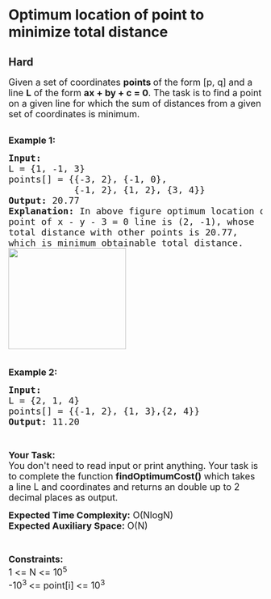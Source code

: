 # Optimum location of point to minimize total distance
## Hard
<div class="problems_problem_content__Xm_eO"><p><span style="font-size:18px">Given a set of coordinates <strong>points&nbsp;</strong>of the form [p, q]&nbsp;and a line <strong>L</strong>&nbsp;of the form <strong>ax + by + c = 0</strong>. The task is to find a point on a given line for which the sum of distances from a given set of coordinates&nbsp;is minimum.&nbsp;</span><br>
&nbsp;</p>

<p><span style="font-size:18px"><strong>Example 1:</strong></span></p>

<pre><span style="font-size:18px"><strong>Input:</strong>
L = {1, -1, 3}
points[] = {{-3, 2}, {-1, 0}, 
&nbsp;           {-1, 2}, {1, 2}, {3, 4}}
<strong>Output: </strong>20.77
<strong>Explanation:</strong> In above figure optimum location of 
point of x - y - 3 = 0 line is (2, -1), whose 
total distance with other points is 20.77, 
which is minimum obtainable total distance.
<img alt="" src="https://media.geeksforgeeks.org/img-practice/Optimum-location-of-point-to-minimize-total-distance-1644650073.jpg" style="height:200px; width:233px">

</span></pre>

<p><span style="font-size:18px"><strong>Example 2:</strong></span></p>

<pre><span style="font-size:18px"><strong>Input:</strong>
L = {2, 1, 4}
points[] = {{-1, 2}, {1, 3},{2, 4}}
<strong>Output: </strong>11.20
</span></pre>

<p>&nbsp;</p>

<p><span style="font-size:18px"><strong>Your Task:&nbsp;&nbsp;</strong><br>
You don't need to read input or print anything. Your task is to complete the function <strong>findOptimumCost()</strong>&nbsp;which takes a line L and coordinates&nbsp;and returns an double up to 2 decimal places&nbsp;as output.</span></p>

<p><span style="font-size:18px"><strong>Expected Time Complexity:</strong> O(NlogN)<br>
<strong>Expected Auxiliary Space:</strong> O(N)</span></p>

<p>&nbsp;</p>

<p><span style="font-size:18px"><strong>Constraints:</strong><br>
1 &lt;= N &lt;= 10<sup>5</sup><br>
-10<sup>3&nbsp;</sup>&lt;= point[i] &lt;= 10<sup>3</sup></span></p>
</div>